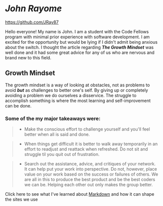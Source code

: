 # ***John Rayome*** 
https://github.com/JRay87

Hello everyone! My name is John. I am a student with the Code Fellows program with minimal prior experience with software development. I am excited for the opportunity but would be lying if I didn't admit being anxious about the switch. I thought the article regarding ***The Growth Mindset*** was well done and it had some great advice for any of us who are nervous and brand new to this field.

## **Growth Mindset**
  
The growth mindset is a way of looking at obstacles, not as problems to avoid ***but*** as challenges to better one's self. By giving up or completely avoiding a problem we do ourselves a disservice. The struggle to accomplish something is where the most learning and self-improvement can be done.

### **Some of the my major takeaways were**:

> - Make the conscious effort to challenge yourself and you'll feel better when all is said and done.

> - When things get difficult it is better to walk away temporarily in an effort to readjust and reattack when refreshed. Do not sit and struggle til you quit out of frustration.

> - Search out the assistance, advice, and critiques of your network. It can help put your work into perspective. Do not, however, place value on your work based on the success or failures of others. We are all in this to produce the best product and be the best coders we can be. Helping each other out only makes the group better.

Click here to see what I've learned about [Markdown](Mrkdwnnotes.md) and how it can shape the sites we use
